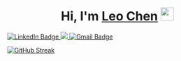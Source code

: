 <div id="header" align="center">
  <h1>
  Hi, I'm <a href="https://yuc0805.github.io/">Leo Chen</a>
  <img src="https://media.giphy.com/media/hvRJCLFzcasrR4ia7z/giphy.gif" width="30px"/>
  </h1>
  </div>
  <a href="https://www.linkedin.com/in/yuliang-chen-74666b236/">
    <img src="https://img.shields.io/badge/LinkedIn-blue?style=for-the-badge&logo=linkedin&logoColor=white" alt="LinkedIn Badge"/>
  </a>
  <a href="https://yuc0805.github.io/">
    <img src="https://img.shields.io/badge/GitHub%20Pages-222222?style=for-the-badge&logo=GitHub%20Pages&logoColor=white"/>
  </a>
  <a href="mailto: yuc204@ucsd.edu">
      <img src="https://img.shields.io/badge/Gmail-D14836?style=for-the-badge&logo=gmail&logoColor=white" alt="Gmail Badge"/>
  </a>
</div>

[![GitHub Streak](http://github-readme-streak-stats.herokuapp.com?user=yuc0805&theme=blueberry&mode=weekly)](https://git.io/streak-stats)
